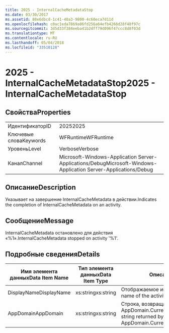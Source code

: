 ```yaml
---
title: 2025 - InternalCacheMetadataStop
ms.date: 03/30/2017
ms.assetid: 88e6dbcd-1c41-40a3-9800-4c60eca7d11d
ms.openlocfilehash: c0ac1eda7869a86fd256a64efb4268d28f48f97c
ms.sourcegitcommit: 3d5d33f384eeba41b2dff79d096f47ccc8d8f03d
ms.translationtype: MT
ms.contentlocale: ru-RU
ms.lasthandoff: 05/04/2018
ms.locfileid: "33510128"
---
```

# <a name="2025---internalcachemetadatastop"></a><span data-ttu-id="bb628-102">2025 - InternalCacheMetadataStop</span><span class="sxs-lookup"><span data-stu-id="bb628-102">2025 - InternalCacheMetadataStop</span></span>
## <a name="properties"></a><span data-ttu-id="bb628-103">Свойства</span><span class="sxs-lookup"><span data-stu-id="bb628-103">Properties</span></span>  
  
|||  
|-|-|  
|<span data-ttu-id="bb628-104">Идентификатор</span><span class="sxs-lookup"><span data-stu-id="bb628-104">ID</span></span>|<span data-ttu-id="bb628-105">2025</span><span class="sxs-lookup"><span data-stu-id="bb628-105">2025</span></span>|  
|<span data-ttu-id="bb628-106">Ключевые слова</span><span class="sxs-lookup"><span data-stu-id="bb628-106">Keywords</span></span>|<span data-ttu-id="bb628-107">WFRuntime</span><span class="sxs-lookup"><span data-stu-id="bb628-107">WFRuntime</span></span>|  
|<span data-ttu-id="bb628-108">Уровень</span><span class="sxs-lookup"><span data-stu-id="bb628-108">Level</span></span>|<span data-ttu-id="bb628-109">Verbose</span><span class="sxs-lookup"><span data-stu-id="bb628-109">Verbose</span></span>|  
|<span data-ttu-id="bb628-110">Канал</span><span class="sxs-lookup"><span data-stu-id="bb628-110">Channel</span></span>|<span data-ttu-id="bb628-111">Microsoft-Windows-Application Server-Applications/Debug</span><span class="sxs-lookup"><span data-stu-id="bb628-111">Microsoft-Windows-Application Server-Applications/Debug</span></span>|  
  
## <a name="description"></a><span data-ttu-id="bb628-112">Описание</span><span class="sxs-lookup"><span data-stu-id="bb628-112">Description</span></span>  
 <span data-ttu-id="bb628-113">Указывает на завершение InternalCacheMetadata в действии.</span><span class="sxs-lookup"><span data-stu-id="bb628-113">Indicates the completion of InternalCacheMetadata on an activity.</span></span>  
  
## <a name="message"></a><span data-ttu-id="bb628-114">Сообщение</span><span class="sxs-lookup"><span data-stu-id="bb628-114">Message</span></span>  
 <span data-ttu-id="bb628-115">InternalCacheMetadata остановлено для действия «%1».</span><span class="sxs-lookup"><span data-stu-id="bb628-115">InternalCacheMetadata stopped on activity '%1'.</span></span>  
  
## <a name="details"></a><span data-ttu-id="bb628-116">Подробные сведения</span><span class="sxs-lookup"><span data-stu-id="bb628-116">Details</span></span>  
  
|<span data-ttu-id="bb628-117">Имя элемента данных</span><span class="sxs-lookup"><span data-stu-id="bb628-117">Data Item Name</span></span>|<span data-ttu-id="bb628-118">Тип элемента данных</span><span class="sxs-lookup"><span data-stu-id="bb628-118">Data Item Type</span></span>|<span data-ttu-id="bb628-119">Описание</span><span class="sxs-lookup"><span data-stu-id="bb628-119">Description</span></span>|  
|--------------------|--------------------|-----------------|  
|<span data-ttu-id="bb628-120">DisplayName</span><span class="sxs-lookup"><span data-stu-id="bb628-120">DisplayName</span></span>|<span data-ttu-id="bb628-121">xs:string</span><span class="sxs-lookup"><span data-stu-id="bb628-121">xs:string</span></span>|<span data-ttu-id="bb628-122">Отображаемое имя действия.</span><span class="sxs-lookup"><span data-stu-id="bb628-122">The display name of the activity.</span></span>|  
|<span data-ttu-id="bb628-123">AppDomain</span><span class="sxs-lookup"><span data-stu-id="bb628-123">AppDomain</span></span>|<span data-ttu-id="bb628-124">xs:string</span><span class="sxs-lookup"><span data-stu-id="bb628-124">xs:string</span></span>|<span data-ttu-id="bb628-125">Строка, возвращаемая AppDomain.CurrentDomain.FriendlyName.</span><span class="sxs-lookup"><span data-stu-id="bb628-125">The string returned by AppDomain.CurrentDomain.FriendlyName.</span></span>|
